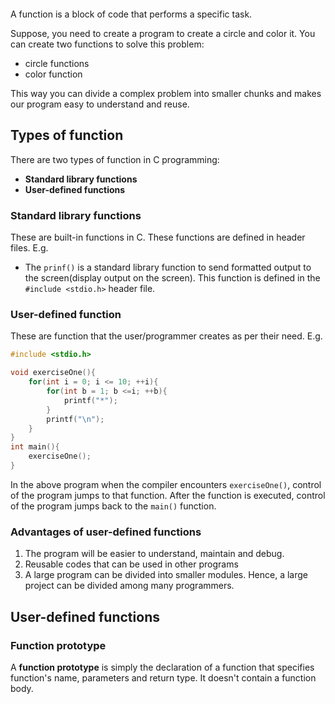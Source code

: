 ```toc
```
A function is a block of code that performs a specific task.

Suppose, you need to create a program to create a circle and color it. You can create two functions to solve this problem:
- circle functions
- color function

This way you can divide a complex problem into smaller chunks and makes our program easy to understand and reuse.

## Types of function
There are two types of function in C programming:
- **Standard library functions**
- **User-defined functions**

### Standard library functions
These are built-in functions in C. These functions are defined in header files. E.g.
- The `prinf()` is a standard library function to send formatted output to the screen(display output on the screen). This function is defined in the `#include <stdio.h>` header file.

### User-defined function
These are function that the user/programmer creates as per their need. E.g.
```c
#include <stdio.h>

void exerciseOne(){
	for(int i = 0; i <= 10; ++i){
		for(int b = 1; b <=i; ++b){
			printf("*");
		}
		printf("\n");
	}
}
int main(){
	exerciseOne();
}
```
In the above program when the compiler encounters `exerciseOne()`, control of the program jumps to that function. After the function is executed, control of the program jumps back to the `main()` function.

### Advantages of user-defined functions
1. The program will be easier to understand, maintain and debug.
2. Reusable codes that can be used in other programs
3. A large program can be divided into smaller modules. Hence, a large project can be divided among many programmers.

## User-defined functions

### Function prototype
A **function prototype** is simply the declaration of a function that specifies function's name, parameters and return type. It doesn't contain a function body.